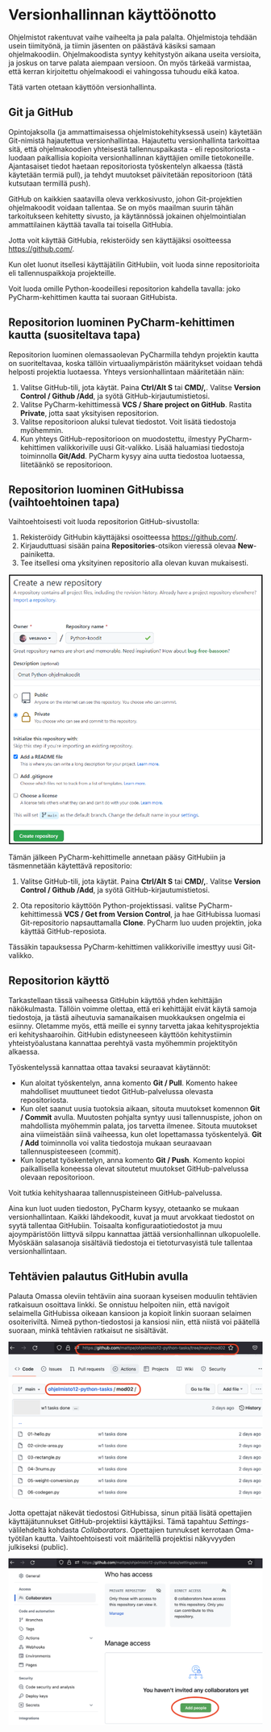 # Versionhallinnan käyttöönotto

Ohjelmistot rakentuvat vaihe vaiheelta ja pala palalta. Ohjelmistoja tehdään usein tiimityönä, ja tiimin jäsenten on päästävä käsiksi
samaan ohjelmakoodiin. Ohjelmakoodista syntyy kehitystyön aikana useita versioita, ja joskus on tarve palata aiempaan versioon. On myös
tärkeää varmistaa, että kerran kirjoitettu ohjelmakoodi ei vahingossa tuhoudu eikä katoa.

Tätä varten otetaan käyttöön versionhallinta.

## Git ja GitHub

Opintojaksolla (ja ammattimaisessa ohjelmistokehityksessä usein) käytetään Git-nimistä hajautettua versionhallintaa.
Hajautettu versionhallinta tarkoittaa sitä, että ohjelmakoodien yhteisestä tallennuspaikasta - eli repositoriosta - 
luodaan paikallisia kopioita versionhallinnan käyttäjien omille tietokoneille.
Ajantasaiset tiedot haetaan repositoriosta työskentelyn alkaessa (tästä käytetään termiä pull), ja tehdyt
muutokset päivitetään repositorioon (tätä kutsutaan termillä push).

GitHub on kaikkien saatavilla oleva verkkosivusto, johon Git-projektien ohjelmakoodit voidaan tallentaa.
Se on myös maailman suurin tähän tarkoitukseen kehitetty sivusto, ja käytännössä jokainen
ohjelmointialan ammattilainen käyttää tavalla tai toisella GitHubia.

Jotta voit käyttää GitHubia, rekisteröidy sen käyttäjäksi osoitteessa https://github.com/.

Kun olet luonut itsellesi käyttäjätilin GitHubiin, voit luoda sinne repositorioita eli tallennuspaikkoja
projekteille.

Voit luoda omille Python-koodeillesi repositorion kahdella tavalla: joko PyCharm-kehittimen kautta tai suoraan GitHubista.

## Repositorion luominen PyCharm-kehittimen kautta (suositeltava tapa)

Repositorion luominen olemassaolevan PyCharmilla tehdyn projektin kautta on suoriteltavaa, koska tällöin virtuaaliympäristön määritykset
voidaan tehdä helposti projektia luotaessa. Yhteys versionhallintaan määritetään näin:

1. Valitse GitHub-tili, jota käytät. Paina **Ctrl/Alt S** tai **CMD/,**. Valitse **Version Control / Github /Add**, ja syötä
GitHub-kirjautumistietosi.
2. Valitse PyCharm-kehittimessä 
**VCS / Share project on GitHub**. Rastita **Private**, jotta saat yksityisen repositorion.
3. Valitse repositorioon aluksi tulevat tiedostot. Voit lisätä tiedostoja myöhemmin.
4. Kun yhteys GitHub-repositorioon on muodostettu,
ilmestyy PyCharm-kehittimen valikkoriville uusi Git-valikko. Lisää haluamiasi tiedostoja toiminnolla **Git/Add**. PyCharm kysyy aina uutta tiedostoa luotaessa, liitetäänkö se repositorioon.

## Repositorion luominen GitHubissa (vaihtoehtoinen tapa)

Vaihtoehtoisesti voit luoda repositorion GitHub-sivustolla:

1. Rekisteröidy GitHubin käyttäjäksi osoitteessa https://github.com/.
2. Kirjauduttuasi sisään paina **Repositories**-otsikon vieressä olevaa **New**-painiketta.
3. Tee itsellesi oma yksityinen repositorio alla olevan kuvan mukaisesti.

![Uuden repositorion luonti](img/uusi_repo2.png)

Tämän jälkeen PyCharm-kehittimelle annetaan pääsy GitHubiin ja täsmennetään käytettävä repositorio:

1. Valitse GitHub-tili, jota käytät. Paina **Ctrl/Alt S** tai **CMD/,**. Valitse **Version Control / Github /Add**, ja syötä
GitHub-kirjautumistietosi.

2. Ota repositorio käyttöön Python-projektissasi. valitse PyCharm-kehittimessä **VCS / Get from
Version Control**, ja hae GitHubissa luomasi Git-repositorio napsauttamalla **Clone**. PyCharm luo uuden 
projektin, joka käyttää GitHub-reposiota.

Tässäkin tapauksessa PyCharm-kehittimen valikkoriville imesttyy uusi Git-valikko.

## Repositorion käyttö

Tarkastellaan tässä vaiheessa GitHubin käyttöä yhden kehittäjän näkökulmasta. Tällöin voimme olettaa, että eri kehittäjät
eivät käytä samoja tiedostoja, ja tästä aiheutuvia samanaikaisen muokkauksen ongelmia ei esiinny. Oletamme myös, että
meille ei synny tarvetta jakaa kehitysprojektia eri kehityshaaroihin. GitHubin edistyneeseen
käyttöön kehitystiimin yhteistyöalustana
kannattaa perehtyä vasta myöhemmin projektityön alkaessa.

Työskentelyssä kannattaa ottaa tavaksi seuraavat käytännöt:

- Kun aloitat työskentelyn, anna komento **Git / Pull**. Komento hakee mahdolliset muuttuneet tiedot GitHub-palvelussa olevasta repositoriosta.
- Kun olet saanut uusia tuotoksia aikaan, sitouta muutokset komennon **Git / Commit** avulla. Muutosten pohjalta syntyy uusi tallennuspiste, johon on mahdollista myöhemmin palata, jos tarvetta ilmenee. Sitouta muutokset aina viimeistään siinä vaiheessa, kun olet lopettamassa työskentelyä. **Git / Add** toiminnolla voi valita tiedostoja mukaan seuraavaan tallennuspisteeseen (commit).
- Kun lopetat työskentelyn, anna komento **Git / Push**. Komento kopioi paikallisella koneessa olevat sitoutetut muutokset GitHub-palvelussa olevaan repositorioon.

Voit tutkia kehityshaaraa tallennuspisteineen GitHub-palvelussa.

Aina kun luot uuden tiedoston, PyCharm kysyy, otetaanko se mukaan versionhallintaan. Kaikki lähdekoodit, kuvat ja muut
arvokkaat tiedostot on syytä tallentaa GitHubiin. Toisaalta konfiguraatiotiedostot ja muu ajoympäristöön liittyvä
silppu kannattaa jättää versionhallinnan ulkopuolelle. Myöskään salasanoja sisältäviä tiedostoja ei tietoturvasyistä
tule tallentaa versionhallintaan.

## Tehtävien palautus GitHubin avulla

Palauta Omassa oleviin tehtäviin aina suoraan kyseisen moduulin tehtävien ratkaisuun osoittava linkki. Se onnistuu helpoiten niin, että navigoit selaimella GitHubissa oikeaan kansioon ja kopioit linkin suoraan selaimen osoiteriviltä. Nimeä python-tiedostosi ja kansiosi niin, että niistä voi päätellä suoraan, minkä tehtävien ratkaisut ne sisältävät.

![Linkin kopioiminen](img/copy-task-link.png)

Jotta opettajat näkevät tiedostosi GitHubissa, sinun pitää lisätä opettajien käyttäjätunnukset GitHub-projektiisi käyttäjiksi. Tämä tapahtuu _Settings_-välilehdeltä kohdasta _Collaborators_. Opettajien tunnukset kerrotaan Oma-työtilan kautta. Vaihtoehtoisesti voit määritellä projektisi näkyvyyden julkiseksi (public).

![Käyttäjien lisääminen](img/add-collaborator.png)
